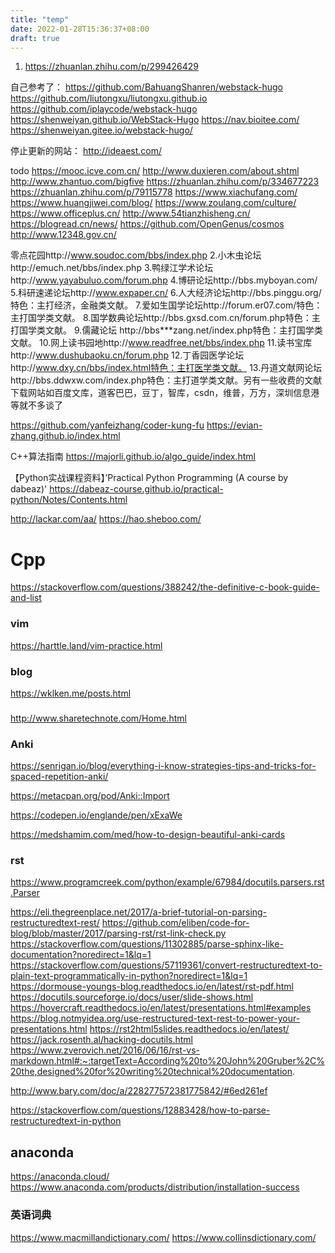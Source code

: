 ```yaml
---
title: "temp"
date: 2022-01-28T15:36:37+08:00
draft: true
---
```


1. https://zhuanlan.zhihu.com/p/299426429

自己参考了：
https://github.com/BahuangShanren/webstack-hugo
https://github.com/liutongxu/liutongxu.github.io
https://github.com/iplaycode/webstack-hugo
https://shenweiyan.github.io/WebStack-Hugo
https://nav.bioitee.com/
https://shenweiyan.gitee.io/webstack-hugo/

停止更新的网站：
http://ideaest.com/

todo
https://mooc.icve.com.cn/
http://www.duxieren.com/about.shtml
http://www.zhantuo.com/bigfive
https://zhuanlan.zhihu.com/p/334677223
https://zhuanlan.zhihu.com/p/79115778
https://www.xiachufang.com/
https://www.huangjiwei.com/blog/
https://www.zoulang.com/culture/
https://www.officeplus.cn/
http://www.54tianzhisheng.cn/
https://blogread.cn/news/
https://github.com/OpenGenus/cosmos
http://www.12348.gov.cn/


零点花园http://www.soudoc.com/bbs/index.php
2.小木虫论坛http://emuch.net/bbs/index.php
3.鸭绿江学术论坛http://www.yayabuluo.com/forum.php
4.博研论坛http://bbs.myboyan.com/
5.科研速递论坛http://www.expaper.cn/
6.人大经济论坛http://bbs.pinggu.org/特色：主打经济，金融类文献。
7.爱如生国学论坛http://forum.er07.com/特色：主打国学类文献。
8.国学数典论坛http://bbs.gxsd.com.cn/forum.php特色：主打国学类文献。
9.儒藏论坛 http://bbs***zang.net/index.php特色：主打国学类文献。
10.网上读书园地http://www.readfree.net/bbs/index.php
11.读书宝库http://www.dushubaoku.cn/forum.php
12.丁香园医学论坛http://www.dxy.cn/bbs/index.html特色：主打医学类文献。
13.丹道文献网论坛http://bbs.ddwxw.com/index.php特色：主打道学类文献。另有一些收费的文献下载网站如百度文库，道客巴巴，豆丁，智库，csdn，维普，万方，深圳信息港等就不多谈了


https://github.com/yanfeizhang/coder-kung-fu
https://evian-zhang.github.io/index.html

C++算法指南
https://majorli.github.io/algo_guide/index.html


【Python实战课程资料】’Practical Python Programming (A course by dabeaz)'
https://dabeaz-course.github.io/practical-python/Notes/Contents.html

http://lackar.com/aa/
https://hao.sheboo.com/

# Cpp
https://stackoverflow.com/questions/388242/the-definitive-c-book-guide-and-list


### vim 

https://harttle.land/vim-practice.html


### blog

https://wklken.me/posts.html

### 
http://www.sharetechnote.com/Home.html

### Anki

https://senrigan.io/blog/everything-i-know-strategies-tips-and-tricks-for-spaced-repetition-anki/

https://metacpan.org/pod/Anki::Import

https://codepen.io/englande/pen/xExaWe

https://medshamim.com/med/how-to-design-beautiful-anki-cards

### rst

https://www.programcreek.com/python/example/67984/docutils.parsers.rst.Parser

https://eli.thegreenplace.net/2017/a-brief-tutorial-on-parsing-restructuredtext-rest/
https://github.com/eliben/code-for-blog/blob/master/2017/parsing-rst/rst-link-check.py
https://stackoverflow.com/questions/11302885/parse-sphinx-like-documentation?noredirect=1&lq=1
https://stackoverflow.com/questions/57119361/convert-restructuredtext-to-plain-text-programmatically-in-python?noredirect=1&lq=1
https://dormouse-youngs-blog.readthedocs.io/en/latest/rst-pdf.html
https://docutils.sourceforge.io/docs/user/slide-shows.html
https://hovercraft.readthedocs.io/en/latest/presentations.html#examples
https://blog.notmyidea.org/use-restructured-text-rest-to-power-your-presentations.html
https://rst2html5slides.readthedocs.io/en/latest/
https://jack.rosenth.al/hacking-docutils.html
https://www.zverovich.net/2016/06/16/rst-vs-markdown.html#:~:targetText=According%20to%20John%20Gruber%2C%20the,designed%20for%20writing%20technical%20documentation.

http://www.bary.com/doc/a/228277572381775842/#6ed261ef

https://stackoverflow.com/questions/12883428/how-to-parse-restructuredtext-in-python

## anaconda

https://anaconda.cloud/
https://www.anaconda.com/products/distribution/installation-success

### 英语词典

https://www.macmillandictionary.com/
https://www.collinsdictionary.com/
